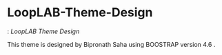 # LoopLAB-Theme-Design

<feat>: _LoopLAB Theme Design_

This theme is designed by Bipronath Saha using BOOSTRAP version 4.6 . 

